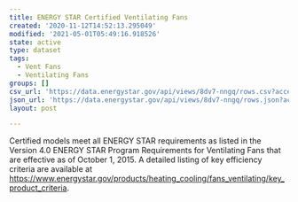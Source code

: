 ```yaml
---
title: ENERGY STAR Certified Ventilating Fans
created: '2020-11-12T14:52:13.295049'
modified: '2021-05-01T05:49:16.918526'
state: active
type: dataset
tags:
  - Vent Fans
  - Ventilating Fans
groups: []
csv_url: 'https://data.energystar.gov/api/views/8dv7-nngq/rows.csv?accessType=DOWNLOAD'
json_url: 'https://data.energystar.gov/api/views/8dv7-nngq/rows.json?accessType=DOWNLOAD'
layout: post

---
```

Certified models meet all ENERGY STAR requirements as listed in the Version 4.0 ENERGY STAR Program Requirements for Ventilating Fans that are effective as of October 1, 2015. A detailed listing of key efficiency criteria are available at https://www.energystar.gov/products/heating_cooling/fans_ventilating/key_product_criteria.
